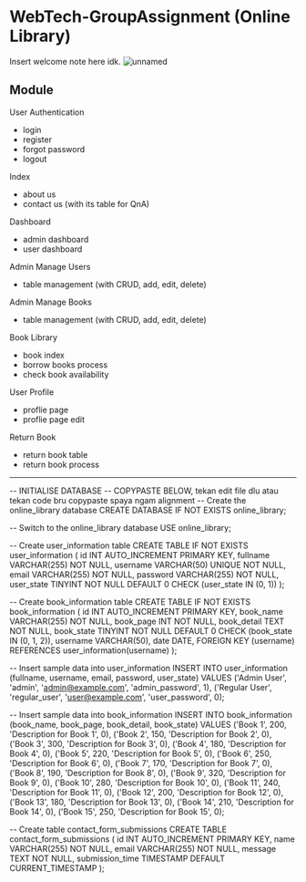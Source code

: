 # WebTech-GroupAssignment (Online Library) 
Insert welcome note here idk.
![unnamed](https://github.com/Noctilucent139/WebTech-GroupAssignment/assets/106331743/562afe26-996d-43bd-8a7d-dc3a7d012325)


Module
-----------------------------------------------------------------
User Authentication
- login
- register
- forgot password
- logout

Index
- about us 
- contact us (with its table for QnA)

Dashboard
- admin dashboard
- user dashboard

Admin Manage Users
- table management (with CRUD, add, edit, delete)

Admin Manage Books
- table management (with CRUD, add, edit, delete)

Book Library
- book index 
- borrow books process
- check book availability

User Profile
- proflie page
- proflie page edit

Return Book
- return book table
- return book process

-----------------------------------------------------------------

-- INITIALISE DATABASE 
-- COPYPASTE BELOW, tekan edit file dlu atau tekan code bru copypaste spaya ngam alignment
-- Create the online_library database
CREATE DATABASE IF NOT EXISTS online_library;

-- Switch to the online_library database
USE online_library;

-- Create user_information table
CREATE TABLE IF NOT EXISTS user_information (
    id INT AUTO_INCREMENT PRIMARY KEY,
    fullname VARCHAR(255) NOT NULL,
    username VARCHAR(50) UNIQUE NOT NULL,
    email VARCHAR(255) NOT NULL,
    password VARCHAR(255) NOT NULL,
    user_state TINYINT NOT NULL DEFAULT 0 CHECK (user_state IN (0, 1))
);

-- Create book_information table
CREATE TABLE IF NOT EXISTS book_information (
    id INT AUTO_INCREMENT PRIMARY KEY,
    book_name VARCHAR(255) NOT NULL,
    book_page INT NOT NULL,
    book_detail TEXT NOT NULL,
    book_state TINYINT NOT NULL DEFAULT 0 CHECK (book_state IN (0, 1, 2)),
    username VARCHAR(50),
    date DATE,
    FOREIGN KEY (username) REFERENCES user_information(username)
);

-- Insert sample data into user_information
INSERT INTO user_information (fullname, username, email, password, user_state)
VALUES
    ('Admin User', 'admin', 'admin@example.com', 'admin_password', 1),
    ('Regular User', 'regular_user', 'user@example.com', 'user_password', 0);

-- Insert sample data into book_information
INSERT INTO book_information (book_name, book_page, book_detail, book_state)
VALUES
    ('Book 1', 200, 'Description for Book 1', 0),
    ('Book 2', 150, 'Description for Book 2', 0),
    ('Book 3', 300, 'Description for Book 3', 0),
    ('Book 4', 180, 'Description for Book 4', 0),
    ('Book 5', 220, 'Description for Book 5', 0),
    ('Book 6', 250, 'Description for Book 6', 0),
    ('Book 7', 170, 'Description for Book 7', 0),
    ('Book 8', 190, 'Description for Book 8', 0),
    ('Book 9', 320, 'Description for Book 9', 0),
    ('Book 10', 280, 'Description for Book 10', 0),
    ('Book 11', 240, 'Description for Book 11', 0),
    ('Book 12', 200, 'Description for Book 12', 0),
    ('Book 13', 180, 'Description for Book 13', 0),
    ('Book 14', 210, 'Description for Book 14', 0),
    ('Book 15', 250, 'Description for Book 15', 0);
    
-- Create table contact_form_submissions 
CREATE TABLE contact_form_submissions (
    id INT AUTO_INCREMENT PRIMARY KEY,
    name VARCHAR(255) NOT NULL,
    email VARCHAR(255) NOT NULL,
    message TEXT NOT NULL,
    submission_time TIMESTAMP DEFAULT CURRENT_TIMESTAMP
);
